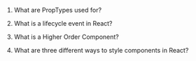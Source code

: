 1. What are PropTypes used for?

2. What is a lifecycle event in React?

3. What is a Higher Order Component?

4. What are three different ways to style components in React?